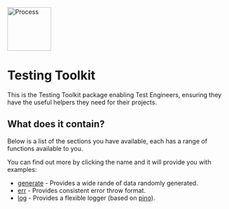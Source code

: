 <img src="https://about.gitlab.com/images/topics/auto-devops.svg" alt="Process" height="100"/>


# Testing Toolkit

This is the Testing Toolkit package enabling Test Engineers, ensuring they have the useful helpers they need for their projects.

## What does it contain?

Below is a list of the sections you have available, each has a range of functions available to you.

You can find out more by clicking the name and it will provide you with examples:

* [generate](https://github.com/sswales/testing-toolkit/documents/generate.md) - Provides a wide rande of data randomly generated.
* [err](https://github.com/sswales/testing-toolkit/documents/err.md) - Provides consistent error throw format.
* [log](documents/log.md) - Provides a flexible logger (based on [pino](https://github.com/pinojs/pino)).